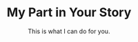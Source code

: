 ---
title: "My Part in Your Story"
subtitle: "This is what I can do for you."
image: static\images\temp-photo.jpg
blurb:
    heading: "We don't meet people by accident. They are meant to cross our path for a reason."
    text: "My past experiences have led me to this point and I trust I can make a positive impact on those around me when given the opportunity. Here is how I can start with you."
about:
  - image: static\images\temp-photo.jpg
    text: "placeholder text here"
  - image: static\images\temp-photo.jpg
    text: "placeholder text here"
  - image: static\images\temp-photo.jpg
    text: "placeholder text here"
  - image: static\images\temp-photo.jpg
    text: "placeholder text here"
---